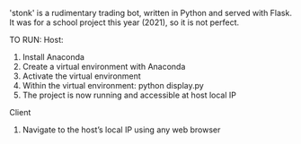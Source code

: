 'stonk' is a rudimentary trading bot, written in Python and served with Flask. It was for a school project this year (2021), so it is not perfect.

TO RUN:
Host:
1. Install Anaconda
2. Create a virtual environment with Anaconda
3. Activate the virtual environment
4. Within the virtual environment:
        python display.py
6. The project is now running and accessible at host local IP

Client
1. Navigate to the host’s local IP using any web browser

